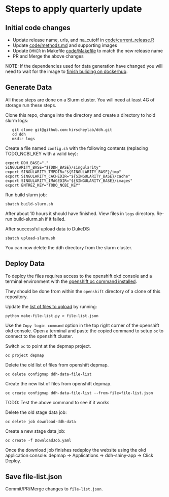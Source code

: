 # Steps to apply quarterly update

## Initial code changes
- Update release name, urls, and na_cutoff in [code/current_release.R]( https://github.com/hirscheylab/ddh/blob/master/code/current_release.R)
- Update [code/methods.md](https://github.com/hirscheylab/ddh/blob/master/code/methods.md) and supporting images
- Update `DMVER` in Makefile [code/Makefile](https://github.com/hirscheylab/ddh/blob/98e53f956439c570aefa7b8b2583cee1f84e8b2e/Makefile#L13) to match the new release name
- PR and Merge the above changes

NOTE: If the dependencies used for data generation have changed you will need to wait for the image to [finish buliding on dockerhub](https://hub.docker.com/repository/docker/dukegcb/ddh).

## Generate Data
All these steps are done on a Slurm cluster.
You will need at least 4G of storage run these steps.

Clone this repo, change into the directory and create a directory to hold slurm logs:
```
   git clone git@github.com:hirscheylab/ddh.git
   cd ddh   
   mkdir logs
```
Create a file named `config.sh` with the following contents (replacing TODO_NCBI_KEY with a valid key):
```
export DDH_BASE="."
SINGULARITY_BASE="${DDH_BASE}/singularity"
export SINGULARITY_TMPDIR="${SINGULARITY_BASE}/tmp"
export SINGULARITY_CACHEDIR="${SINGULARITY_BASE}/cache"
export SINGULARITY_IMAGEDIR="${SINGULARITY_BASE}/images"
export ENTREZ_KEY="TODO_NCBI_KEY"
```

Run build slurm job:
```
sbatch build-slurm.sh
```

After about 10 hours it should have finished.
View files in `logs` directory.
Re-run build-slurm.sh if it failed.

After successful upload data to DukeDS:
```
sbatch upload-slurm.sh
```

You can now delete the ddh directory from the slurm cluster.

## Deploy Data
To deploy the files requires access to the openshift okd console and a terminal environment with the [openshift oc command installed](https://docs.okd.io/latest/cli_reference/get_started_cli.html).

They should be done from within the `openshift` directory of a clone of this repository.

Update the [list of files to upload](https://github.com/hirscheylab/ddh/blob/master/openshift/file-list.json) by running:
```
python make-file-list.py > file-list.json
```

Use the `Copy login command` option in the top right corner of the openshift okd console.
Open a terminal and paste the copied command to setup `oc` to connect to the openshift cluster.

Switch `oc` to point at the depmap project.
```
oc project depmap
```

Delete the old list of files from openshift depmap.
```
oc delete configmap ddh-data-file-list
```

Create the new list of files from openshift depmap.
```
oc create configmap ddh-data-file-list --from-file=file-list.json
```
TODO: Test the above command to see if it works

Delete the old stage data job:
```
oc delete job download-ddh-data
```

Create a new stage data job:
```
oc create -f DownloadJob.yaml 
```

Once the download job finishes redeploy the website using the okd application console: 
depmap -> Applications -> ddh-shiny-app -> Click Deploy.

## Save file-list.json
Commit/PR/Merge changes to `file-list.json`.



